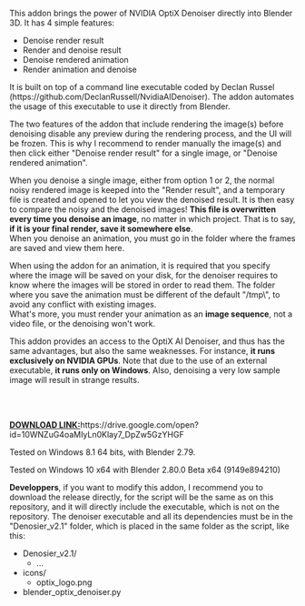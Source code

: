 <p>
	This addon brings the power of NVIDIA OptiX Denoiser directly into Blender 3D. It has 4 simple features:
</p>

<ul>
	<li>Denoise render result</li>
	<li>Render and denoise result</li>
	<li>Denoise rendered animation</li>
	<li>Render animation and denoise</li>
</ul>

<p>
	It is built on top of a command line executable coded by Declan Russel (https://github.com/DeclanRussell/NvidiaAIDenoiser). 
	The addon automates the usage of this executable to use it directly from Blender.
</p>
<p>
	The two features of the addon that include rendering the image(s) before denoising disable any preview during the rendering process, and the UI will
	be frozen. This is why I recommend to render manually the image(s) and then click either  "Denoise render result" for a single image, or 
	"Denoise rendered animation".
</p>
<p>
	When you denoise a single image, either from option 1 or 2, the normal noisy rendered image is keeped into the "Render result", and a temporary file
	is created and opened to let you view the denoised result. It is then easy to compare the noisy and the denoised images! <b>This file is overwritten
	every time you denoise an image</b>, no matter in which project. That is to say, <b>if it is your final render, save it somewhere else</b>. <br/>
	When you denoise an animation, you must go in the folder where the frames are saved and view them here.
</p>
<p>
	When using the addon for an animation, it is required that you specify where the image will be saved on your disk, for the denoiser requires to know
	where the images will be stored in order to read them. The folder where you save the animation must be different of the default "/tmp\", to avoid
	any conflict with existing images. <br/>
	What's more, you must render your animation as an <b>image sequence</b>, not a video file, or the denoising won't work.
</p>
<p>
	This addon provides an access to the OptiX AI Denoiser, and thus has the same advantages, but also the same weaknesses. For instance, <b>it runs
	exclusively on NVIDIA GPUs</b>. Note that due to the use of an external executable, <b>it runs only on Windows</b>. Also, denoising a very low 
	sample image will result in strange results.
</p>
<br/>
<br/>
<p>
	<b><u>DOWNLOAD LINK:</u></b>https://drive.google.com/open?id=10WNZuG4oaMIyLn0Klay7_DpZw5GzYHGF
</p>
<p>
	Tested on Windows 8.1 64 bits, with Blender 2.79. 
</p>
<p>
    Tested on Windows 10 x64 with Blender 2.80.0 Beta x64 (9149e894210)
</p>

<p>
	<b>Developpers</b>, if you want to modify this addon, I recommend you to download the release directly, for the script will be the same as on this 
	repository, and it will directly include the executable, which is not on the repository. The denoiser executable and all its dependencies must be
	in the "Denosier_v2.1" folder, which is placed in the same folder as the script, like this:
	<ul>
		<li>Denosier_v2.1/
			<ul>
				<li>...</li>
			</ul>
		</li>
		<li>icons/
			<ul>
				<li>optix_logo.png</li>
			</ul>
		</li>
		<li>
			blender_optix_denoiser.py
		</li>
	</ul>
</p>